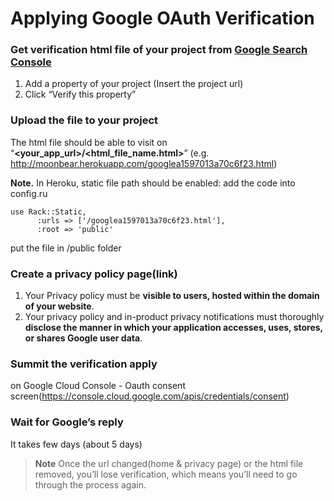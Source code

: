 # Applying Google OAuth Verification

### Get verification html file of your project from [Google Search Console](https://www.google.com/webmasters/tools/home)

1. Add a property of your project (Insert the project url)
2. Click “Verify this property”

### Upload the file to your project

The html file should be able to visit on “**\<your_app_url>/\<html_file_name.html>**” (e.g. http://moonbear.herokuapp.com/googlea1597013a70c6f23.html)

**Note.** In Heroku, static file path should be enabled: add the code into config.ru

```
use Rack::Static, 
      :urls => ['/googlea1597013a70c6f23.html'], 
      :root => 'public'
```

put the file in /public folder

### Create a privacy policy page(link)

1. Your Privacy policy must be **visible to users, hosted within the domain of your website**.
2. Your privacy policy and in-product privacy notifications must thoroughly **disclose the manner in which your application accesses, uses, stores, or shares Google user data**.

### Summit the verification apply

on Google Cloud Console - Oauth consent screen(https://console.cloud.google.com/apis/credentials/consent)

### Wait for Google’s reply

It takes few days (about 5 days)

> **Note** Once the url changed(home & privacy page) or the html file removed, you’ll lose verification, which means you’ll need to go through the process again.
